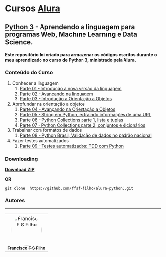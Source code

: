 # Cursos [Alura](https://www.alura.com.br/)

## [Python 3](https://cursos.alura.com.br/formacao-Python-linguagem) - Aprendendo a linguagem para programas Web, Machine Learning e Data Science.

#### Este repositório foi criado para armazenar os códigos escritos durante o meu aprendizado no curso de Python 3, ministrado pela Alura.

### Conteúdo do Curso

1. Conhecer a linguagem
   1. [Parte 01 - Introdução à nova versão da linguagem](https://github.com/ffsf-filho/alura-python3/tree/main/jogos)
   2. [Parte 02 - Avançando na linguagem](https://github.com/ffsf-filho/alura-python3/tree/main/jogos)
   3. [Parte 03 - Introdução a Orientação a Objetos](https://github.com/ffsf-filho/alura-python3/tree/main/bytebank)
2. Aprofundar na orientação a objetos
   1. [Parte 04 - Avançando na Orientação a Objetos](https://github.com/ffsf-filho/alura-python3/tree/main/aluraflix)
   2. [Parte 05 - String em Python, extraindo informações de uma URL](https://github.com/ffsf-filho/alura-python3/tree/main/manipulando_str)
   3. [Parte 06 - Python Collections parte 1, lista e tuplas](https://github.com/ffsf-filho/alura-python3/tree/main/colecoes)
   4. [Parte 07 - Python Collections parte 2, conjuntos e dicionários](https://github.com/ffsf-filho/alura-python3/tree/main/colecoes)
3. Trabalhar com formatos de dados
   1. [Parte 08 - Python Brasil, Validação de dados no padrão nacional](https://github.com/ffsf-filho/alura-python3/tree/main/brasilidades)
4. Fazer testes automatizados
   1. [Parte 09 - Testes automatizados: TDD com Python](https://github.com/ffsf-filho/alura-python3/tree/main/leilao)

### Downloading

<strong><a href="https://github.com/ffsf-filho/alura-python3/archive/main.zip">Download ZIP</a></strong>

<strong>OR</strong>

```
git clone  https://github.com/ffsf-filho/alura-python3.git
```

### Autores

---

<table>
  <tr>
      <td align="center">
        <a href="https://github.com/ffsf-filho">
          <img style="border-radius: 50%;" src="https://avatars.githubusercontent.com/u/70358338?v=4" width="100px;" alt="Francisco F S Filho">
          <br />
          <sub>
            <b>Francisco F S Filho</b>
          </sub>
        </a>
      </td>
  </tr>
</table>
